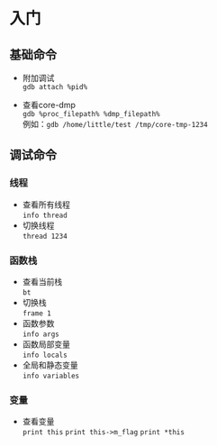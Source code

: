 # 入门

## 基础命令
* 附加调试  
`gdb attach %pid%`

* 查看core-dmp  
`gdb %proc_filepath% %dmp_filepath%`  
例如：`gdb /home/little/test /tmp/core-tmp-1234`

## 调试命令
### 线程
* 查看所有线程  
  `info thread`
* 切换线程  
  `thread 1234`

### 函数栈
* 查看当前栈  
  `bt`
* 切换栈  
  `frame 1`
* 函数参数  
  `info args`
* 函数局部变量  
  `info locals`
* 全局和静态变量  
  `info variables`

### 变量
* 查看变量  
`print this`
`print this->m_flag`
`print *this`
